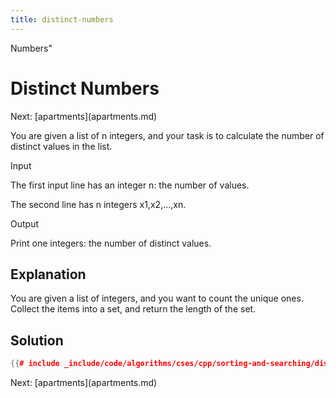```yaml
---
title: distinct-numbers
---
```


Numbers\"

# Distinct Numbers

Next: \[apartments](apartments.md)

You are given a list of n integers, and your task is to calculate the
number of distinct values in the list.

Input

The first input line has an integer n: the number of values.

The second line has n integers x1,x2,\...,xn.

Output

Print one integers: the number of distinct values.

## Explanation

You are given a list of integers, and you want to count the unique ones.
Collect the items into a set, and return the length of the set.

## Solution

```cpp
{{# include _include/code/algorithms/cses/cpp/sorting-and-searching/distinct-numbers.cc }}
```

Next: \[apartments](apartments.md)
